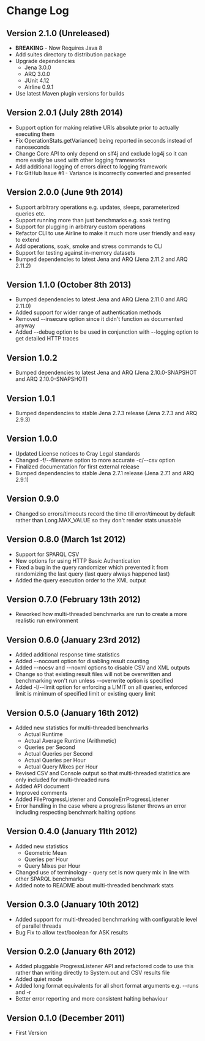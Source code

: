 # Change Log

## Version 2.1.0 (Unreleased)
- **BREAKING** - Now Requires Java 8
- Add suites directory to distribution package
- Upgrade dependencies
    - Jena 3.0.0
    - ARQ 3.0.0
    - JUnit 4.12
    - Airline 0.9.1
- Use latest Maven plugin versions for builds
    

## Version 2.0.1 (July 28th 2014)
- Support option for making relative URIs absolute prior to actually executing them
- Fix OperationStats.getVariance() being reported in seconds instead of nanoseconds
- Change Core API to only depend on slf4j and exclude log4j so it can more easily be used with other logging frameworks
- Add additional logging of errors direct to logging framework
- Fix GitHub Issue #1 - Variance is incorrectly converted and presented

## Version 2.0.0 (June 9th 2014)
- Support arbitrary operations e.g. updates, sleeps, parameterized queries etc.
- Support running more than just benchmarks e.g. soak testing
- Support for plugging in arbitrary custom operations
- Refactor CLI to use Airline to make it much more user friendly and easy to extend
- Add operations, soak, smoke and stress commands to CLI
- Support for testing against in-memory datasets
- Bumped dependencies to latest Jena and ARQ (Jena 2.11.2 and ARQ 2.11.2)

## Version 1.1.0 (October 8th 2013)
- Bumped dependencies to latest Jena and ARQ (Jena 2.11.0 and ARQ 2.11.0)
- Added support for wider range of authentication methods
- Removed --insecure option since it didn't function as documented anyway
- Added --debug option to be used in conjunction with --logging option to get detailed HTTP traces

## Version 1.0.2
- Bumped dependencies to latest Jena and ARQ (Jena 2.10.0-SNAPSHOT and ARQ 2.10.0-SNAPSHOT)

## Version 1.0.1
- Bumped dependencies to stable Jena 2.7.3 release (Jena 2.7.3 and ARQ 2.9.3)

## Version 1.0.0
- Updated License notices to Cray Legal standards
- Changed -f/--filename option to more accurate -c/--csv option
- Finalized documentation for first external release
- Bumped dependencies to stable Jena 2.7.1 release (Jena 2.7.1 and ARQ 2.9.1)

## Version 0.9.0 
- Changed so errors/timeouts record the time till error/timeout by default rather than Long.MAX_VALUE so they don't render stats unusable

## Version 0.8.0 (March 1st 2012)
- Support for SPARQL CSV
- New options for using HTTP Basic Authentication
- Fixed a bug in the query randomizer which prevented it from randomizing the last query (last query always happened last)
- Added the query execution order to the XML output

## Version 0.7.0 (February 13th 2012)
- Reworked how multi-threaded benchmarks are run to create a more realistic run environment

## Version 0.6.0 (January 23rd 2012)
- Added additional response time statistics
- Added --nocount option for disabling result counting
- Added --nocsv and --noxml options to disable CSV and XML outputs
- Change so that existing result files will not be overwritten and benchmarking won't run unless --overwrite option is specified
- Added -l/--limit option for enforcing a LIMIT on all queries, enforced limit is minimum of specified limit or existing query limit

## Version 0.5.0 (January 16th 2012)
- Added new statistics for multi-threaded benchmarks
    - Actual Runtime
    - Actual Average Runtime (Arithmetic)
    - Queries per Second
    - Actual Queries per Second
    - Actual Queries per Hour
    - Actual Query Mixes per Hour
- Revised CSV and Console output so that multi-threaded statistics are only included for multi-threaded runs
- Added API document
- Improved comments
- Added FileProgressListener and ConsoleErrProgressListener
- Error handling in the case where a progress listener throws an error including respecting benchmark halting options

## Version 0.4.0 (January 11th 2012)
- Added new statistics
    - Geometric Mean
    - Queries per Hour
    - Query Mixes per Hour
- Changed use of terminology - query set is now query mix in line with other SPARQL benchmarks
- Added note to README about multi-threaded benchmark stats

## Version 0.3.0 (January 10th 2012)
- Added support for multi-threaded benchmarking with configurable level of parallel threads
- Bug Fix to allow text/boolean for ASK results

## Version 0.2.0 (January 6th 2012)
- Added pluggable ProgressListener API and refactored code to use this rather than writing directly to System.out and CSV results file
- Added quiet mode
- Added long format equivalents for all short format arguments e.g. --runs and -r
- Better error reporting and more consistent halting behaviour

## Version 0.1.0 (December 2011)
- First Version
